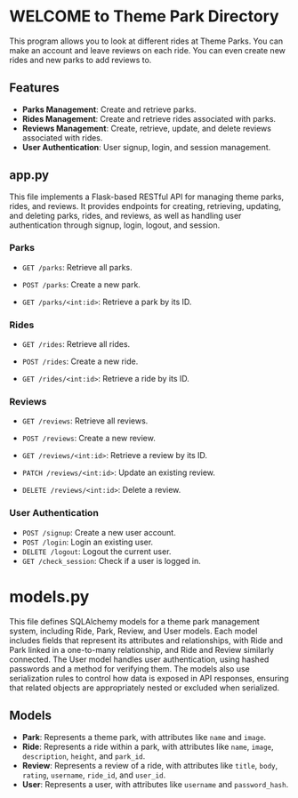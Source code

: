 # WELCOME to Theme Park Directory
This program allows you to look at different rides at Theme Parks. You can make an account and leave reviews on each ride. You can even create new rides and new parks to add reviews to.

## Features

- **Parks Management**: Create and retrieve parks.
- **Rides Management**: Create and retrieve rides associated with parks.
- **Reviews Management**: Create, retrieve, update, and delete reviews associated with rides.
- **User Authentication**: User signup, login, and session management.

## app.py

This file implements a Flask-based RESTful API for managing theme parks, rides, and reviews. It provides endpoints for creating, retrieving, updating, and deleting parks, rides, and reviews, as well as handling user authentication through signup, login, logout, and session.

### Parks

- `GET /parks`: Retrieve all parks.
- `POST /parks`: Create a new park.

- `GET /parks/<int:id>`: Retrieve a park by its ID.

### Rides

- `GET /rides`: Retrieve all rides.
- `POST /rides`: Create a new ride.

- `GET /rides/<int:id>`: Retrieve a ride by its ID.

### Reviews

- `GET /reviews`: Retrieve all reviews.
- `POST /reviews`: Create a new review.

- `GET /reviews/<int:id>`: Retrieve a review by its ID.
- `PATCH /reviews/<int:id>`: Update an existing review.
- `DELETE /reviews/<int:id>`: Delete a review.

### User Authentication

- `POST /signup`: Create a new user account.
- `POST /login`: Login an existing user.
- `DELETE /logout`: Logout the current user.
- `GET /check_session`: Check if a user is logged in.

# models.py

This file defines SQLAlchemy models for a theme park management system, including Ride, Park, Review, and User models. Each model includes fields that represent its attributes and relationships, with Ride and Park linked in a one-to-many relationship, and Ride and Review similarly connected. The User model handles user authentication, using hashed passwords and a method for verifying them. The models also use serialization rules to control how data is exposed in API responses, ensuring that related objects are appropriately nested or excluded when serialized.

## Models

- **Park**: Represents a theme park, with attributes like `name` and `image`.
- **Ride**: Represents a ride within a park, with attributes like `name`, `image`, `description`, `height`, and `park_id`.
- **Review**: Represents a review of a ride, with attributes like `title`, `body`, `rating`, `username`, `ride_id`, and `user_id`.
- **User**: Represents a user, with attributes like `username` and `password_hash`.